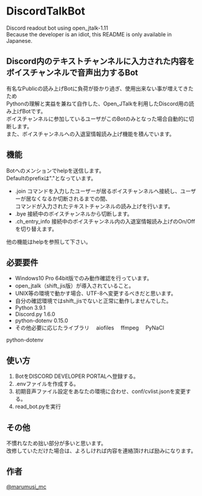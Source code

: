 # DiscordTalkBot  
Discord readout bot using open_jtalk-1.11  
Because the developer is an idiot, this README is only available in Japanese.  

## Discord内のテキストチャンネルに入力された内容をボイスチャンネルで音声出力するBot  
有名なPublicの読み上げBotに負荷が掛かり過ぎ、使用出来ない事が増えてきたため  
Pythonの理解と実益を兼ねて自作した、Open_JTalkを利用したDiscord用の読み上げBotです。  
ボイスチャンネルに参加しているユーザがこのBotのみとなった場合自動的に切断します。  
また、ボイスチャンネルへの入退室情報読み上げ機能を積んでいます。  

## 機能
Botへのメンションでhelpを送信します。  
Defaultのprefixは"."となっています。  

- .join           コマンドを入力したユーザーが居るボイスチャンネルへ接続し、ユーザーが居なくなるか切断されるまでの間、  
                  コマンドが入力されたテキストチャンネルの読み上げを行います。  
- .bye            接続中のボイスチャンネルから切断します。  
- .ch_entry_info  接続中のボイスチャンネル内の入退室情報読み上げのOn/Offを切り替えます。  

他の機能はhelpを参照して下さい。  

## 必要要件

- Windows10 Pro 64bit版でのみ動作確認を行っています。  
- open_jtalk（shift_jis版）が導入されていること。  
- UNIX等の環境で動かす場合、UTF-8へ変更するべきだと思います。  
- 自分の確認環境ではshift_jisでないと正常に動作しませんでした。  
- Python 3.9.1  
- Discord.py 1.6.0  
- python-dotenv 0.15.0  
- その他必要に応じたライブラリ
　aiofiles
　ffmpeg
　PyNaCl

python-dotenv

## 使い方

1. BotをDISCORD DEVELOPER PORTALへ登録する。  
2. .envファイルを作成する。  
3. 初期音声ファイル設定をあなたの環境に合わせ、conf/cvlist.jsonを変更する。  
4. read_bot.pyを実行  

## その他

不慣れなため拙い部分が多いと思います。  
改修していただけた場合は、よろしければ内容を連絡頂ければ励みになります。  

## 作者

[@marumusi_mc](https://twitter.com/marumusi_mc)
